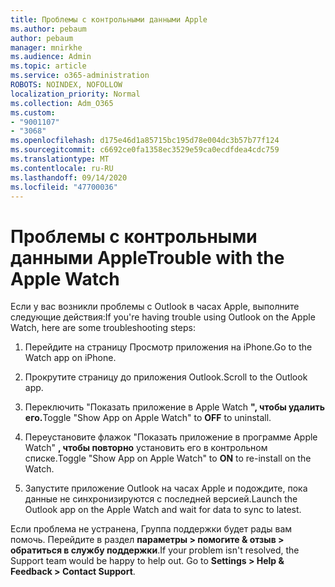 ```yaml
---
title: Проблемы с контрольными данными Apple
ms.author: pebaum
author: pebaum
manager: mnirkhe
ms.audience: Admin
ms.topic: article
ms.service: o365-administration
ROBOTS: NOINDEX, NOFOLLOW
localization_priority: Normal
ms.collection: Adm_O365
ms.custom:
- "9001107"
- "3068"
ms.openlocfilehash: d175e46d1a85715bc195d78e004dc3b57b77f124
ms.sourcegitcommit: c6692ce0fa1358ec3529e59ca0ecdfdea4cdc759
ms.translationtype: MT
ms.contentlocale: ru-RU
ms.lasthandoff: 09/14/2020
ms.locfileid: "47700036"
---
```

# <a name="trouble-with-the-apple-watch"></a><span data-ttu-id="bbd2f-102">Проблемы с контрольными данными Apple</span><span class="sxs-lookup"><span data-stu-id="bbd2f-102">Trouble with the Apple Watch</span></span>

<span data-ttu-id="bbd2f-103">Если у вас возникли проблемы с Outlook в часах Apple, выполните следующие действия:</span><span class="sxs-lookup"><span data-stu-id="bbd2f-103">If you're having trouble using Outlook on the Apple Watch, here are some troubleshooting steps:</span></span> 

1. <span data-ttu-id="bbd2f-104">Перейдите на страницу Просмотр приложения на iPhone.</span><span class="sxs-lookup"><span data-stu-id="bbd2f-104">Go to the Watch app on iPhone.</span></span>

2. <span data-ttu-id="bbd2f-105">Прокрутите страницу до приложения Outlook.</span><span class="sxs-lookup"><span data-stu-id="bbd2f-105">Scroll to the Outlook app.</span></span>

3. <span data-ttu-id="bbd2f-106">Переключить "Показать приложение в Apple Watch **", чтобы удалить его.**</span><span class="sxs-lookup"><span data-stu-id="bbd2f-106">Toggle "Show App on Apple Watch" to **OFF** to uninstall.</span></span>

4. <span data-ttu-id="bbd2f-107">Переустановите флажок "Показать приложение в программе Apple Watch" **, чтобы повторно** установить его в контрольном списке.</span><span class="sxs-lookup"><span data-stu-id="bbd2f-107">Toggle "Show App on Apple Watch" to **ON** to re-install on the Watch.</span></span>

5. <span data-ttu-id="bbd2f-108">Запустите приложение Outlook на часах Apple и подождите, пока данные не синхронизируются с последней версией.</span><span class="sxs-lookup"><span data-stu-id="bbd2f-108">Launch the Outlook app on the Apple Watch and wait for data to sync to latest.</span></span> 

<span data-ttu-id="bbd2f-109">Если проблема не устранена, Группа поддержки будет рады вам помочь. Перейдите в раздел **параметры > помогите & отзыв > обратиться в службу поддержки**.</span><span class="sxs-lookup"><span data-stu-id="bbd2f-109">If your problem isn't resolved, the Support team would be happy to help out. Go to **Settings > Help & Feedback > Contact Support**.</span></span> 
